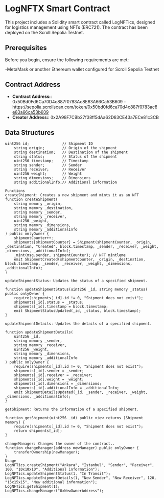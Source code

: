 
# LogNFTX Smart Contract

This project includes a Solidity smart contract called LogNFTics, designed for logistics management using NFTs (ERC721). The contract has been deployed on the Scroll Sepolia Testnet.

## Prerequisites

Before you begin, ensure the following requirements are met:

-MetaMask or another Ethereum wallet configured for Scroll Sepolia Testnet

## Contract Address

- **Contract Address:**: 0x50Bd0Fd6Ca70D4c887f0783Ac8E83A66Ca53B609 -https://sepolia.scrollscan.com/token/0x50bd0fd6ca70d4c887f0783ac8e83a66ca53b609
- **Creator Address:**: 0x2A98F7CBb27f38ff5dAa62D83CE43a7ECe81c3CB

## Data Structures

```solidity
uint256 id;               // Shipment ID
    string origin;        // Origin of the shipment
    string destination;   // Destination of the shipment
    string status;        // Status of the shipment
    uint256 timestamp;    // Timestamp
    string sender;        // Sender
    string receiver;      // Receiver
    uint256 weight;       // Weight
    string dimensions;    // Dimensions
    string additionalInfo;// Additional information

Functions
createShipment: Creates a new shipment and mints it as an NFT
function createShipment(
    string memory _origin, 
    string memory _destination, 
    string memory _sender, 
    string memory _receiver, 
    uint256 _weight, 
    string memory _dimensions, 
    string memory _additionalInfo
) public onlyOwner {
    shipmentCounter++;
    shipments[shipmentCounter] = Shipment(shipmentCounter, _origin, _destination, "Created", block.timestamp, _sender, _receiver, _weight, _dimensions, _additionalInfo);
    _mint(msg.sender, shipmentCounter); // NFT mintleme
    emit ShipmentCreated(shipmentCounter, _origin, _destination, block.timestamp, _sender, _receiver, _weight, _dimensions, _additionalInfo);
}

updateShipmentStatus: Updates the status of a specified shipment.

function updateShipmentStatus(uint256 _id, string memory _status) public onlyOwner {
    require(shipments[_id].id != 0, "Shipment does not exist");
    shipments[_id].status = _status;
    shipments[_id].timestamp = block.timestamp;
    emit ShipmentStatusUpdated(_id, _status, block.timestamp);
}

updateShipmentDetails: Updates the details of a specified shipment.

function updateShipmentDetails(
    uint256 _id, 
    string memory _sender, 
    string memory _receiver, 
    uint256 _weight, 
    string memory _dimensions, 
    string memory _additionalInfo
) public onlyOwner {
    require(shipments[_id].id != 0, "Shipment does not exist");
    shipments[_id].sender = _sender;
    shipments[_id].receiver = _receiver;
    shipments[_id].weight = _weight;
    shipments[_id].dimensions = _dimensions;
    shipments[_id].additionalInfo = _additionalInfo;
    emit ShipmentDetailsUpdated(_id, _sender, _receiver, _weight, _dimensions, _additionalInfo);
}

getShipment: Returns the information of a specified shipment.

function getShipment(uint256 _id) public view returns (Shipment memory) {
    require(shipments[_id].id != 0, "Shipment does not exist");
    return shipments[_id];
}

changeManager: Changes the owner of the contract..
function changeManager(address newManager) public onlyOwner {
    transferOwnership(newManager);
}
Usage
LogNFTics.createShipment("Ankara", "Istanbul", "Sender", "Receiver", 100, "10x10x10", "Additional information");
LogNFTics.updateShipmentStatus(1, "In Transit");
LogNFTics.updateShipmentDetails(1, "New Sender", "New Receiver", 120, "15x15x15", "New additional information");
LogNFTics.getShipment(1);
LogNFTics.changeManager("0xNewOwnerAddress");
